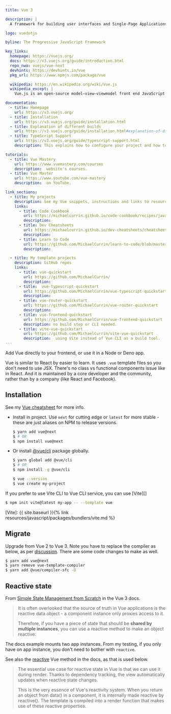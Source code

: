 ```yaml
---
title: Vue 3

description: |
  A framework for building user interfaces and Single-Page Applications.

logo: vuedotjs

byline: The Progressive JavaScript Framework

key_links:
  homepage: https://vuejs.org/
  docs: https://v3.vuejs.org/guide/introduction.html
  repo_nwo: vuejs/vue-next
  devhints: https://devhints.io/vue
  pkg_url: https://www.npmjs.com/package/vue

  wikipedia: https://en.wikipedia.org/wiki/Vue.js
  wikipedia_except: |
    Vue.js is an open-source model–view–viewmodel front end JavaScript framework for building user interfaces and single-page applications. It was created by Evan You, and is maintained by him and the rest of the active core team members

documentation:
  - title: Homepage
    url: https://v3.vuejs.org/
  - title: Installation
    url: https://v3.vuejs.org/guide/installation.html
  - title: Explanation of different builds
    url: https://v3.vuejs.org/guide/installation.html#explanation-of-different-builds
  - title: TypeScript Support
    url: https://v3.vuejs.org/guide/typescript-support.html
    description: This explains how to configure your project and how to add TypeScript to your Vue components.

tutorials:
  - title: Vue Mastery
    url: https://www.vuemastery.com/courses
    description:  website's courses.
  - title: Vue Master
    url: https://www.youtube.com/vue-mastery
    description:  on YouTube.

link_sections:
  - title: My projects
    description: See my Vue snippets, instructions and links to resources on my other sites
    links:
      - title: Code Cookbook
        url: https://michaelcurrin.github.io/code-cookbook/recipes/javascript/packages/vue/
        description:
      - title: Dev Cheatsheets
        url: https://michaelcurrin.github.io/dev-cheatsheets/cheatsheets/javascript/packages/vue/
        description:
      - title: Learn to Code
        url: https://github.com/MichaelCurrin/learn-to-code/blob/master/en/topics/scripting_languages/JavaScript/libraries/vue.md
        description:

  - title: My template projects
    description: GitHub repos
    links:
      - title: vue-quickstart
        url: https://github.com/MichaelCurrin/
        description:
      - title:  vue-typescript-quickstart
        url: https://github.com/MichaelCurrin/vue-typescript-quickstart
        description:
      - title: vue-router-quickstart
        url: https://github.com/MichaelCurrin/vue-router-quickstart
        description:
      - title: vue-frontend-quickstart
        url: https://github.com/MichaelCurrin/vue-frontend-quickstart
        description: no build step or CLI needed.
      - title: vite-vue-quickstart
        url: https://github.com/MichaelCurrin/vite-vue-quickstart
        description:  using Vite instead of Vue CLI as a build tool.
---
```


Add Vue directly to your frontend, or use it in a Node or Deno app.

Vue is similar to React by easier to learn. It uses `.vue` template files so you don't need to use JSX. There's no class vs functional components issue like in React. And it is maintained by a core developer and the community, rather than by a company (like React and Facebook).



## Installation

See my [Vue cheatsheet][] for more info.

- Install in project. Use `next` for cutting edge or `latest` for more stable - these are just aliases on NPM to release versions.
    ```sh
    $ yarn add vue@next
    $ # OR
    $ npm install vue@next
    ```
- Or install [@vue/cli][] package globally.
    ```sh
    $ yarn global add @vue/cli
    $ # OR
    $ npm install -g @vue/cli

    $ vue --version
    $ vue create my-project
    ```

If you prefer to use Vite CLI to Vue CLI service, you can use [Vite][]

```sh
$ npm init vite@latest my-app -- --template vue
```

[Vue cheatsheet]: https://michaelcurrin.github.io/dev-cheatsheets/cheatsheets/javascript/packages/vue/
[@vue/cli]: https://www.npmjs.com/package/@vue/cli
[Vite]: {{ site.baseurl }}{% link resources/javascript/packages/bundlers/vite.md %}


## Migrate

Upgrade from Vue 2 to Vue 3. Note you have to replace the compiler as below, as per [discussion][]. There are some code changes to make as well.

```sh
$ yarn add vue@next
$ yarn remove vue-template-compiler
$ yarn add @vue/compiler-sfc -D
```

[discussion]: https://stackoverflow.com/questions/63863222/after-upgrading-to-vue-3-cannot-find-module-vue-compiler-sfc-package-json


## Reactive state

From [Simple State Management from Scratch](https://v3.vuejs.org/guide/state-management.html#simple-state-management-from-scratch) in the Vue 3 docs.

> It is often overlooked that the source of truth in Vue applications is the reactive data object - a component instance only proxies access to it. 
> 
> Therefore, if you have a piece of state that should be **shared by multiple instances**, you can use a reactive method to make an object reactive:

The docs example mounts two app instances. From my testing, if you only have on app instance, you don't need to bother with `reactive`.

See also the [reactive](https://v3.vuejs.org/guide/reactivity-fundamentals.html) Vue method in the docs, as that is used below.

> The essential use case for reactive state in Vue is that we can use it during render. Thanks to dependency tracking, the view automatically updates when reactive state changes.
>
> This is the very essence of Vue's reactivity system. When you return an object from data() in a component, it is internally made reactive by reactive(). The template is compiled into a render function that makes use of these reactive properties.
